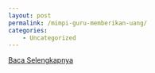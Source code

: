 ```yaml
---
layout: post
permalink: /mimpi-guru-memberikan-uang/
categories:
    - Uncategorized
---
```


[Baca Selengkapnya](/01)